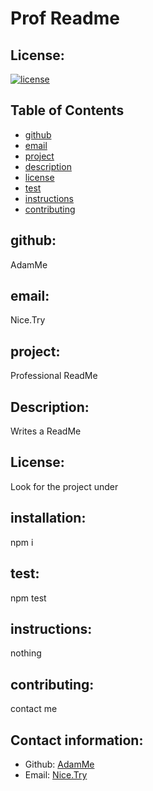# Prof Readme
  ## License:
  
  [![license](https://img.shields.io/badge/license--blue.svg)](https://shields.io/)
  ## Table of Contents 
  - [github](#github)
  - [email](#email)
  - [project](#project)
  - [description](#description)
  - [license](#license)
  - [test](#test)
  - [instructions](#instructions)
  - [contributing](#contributing)
  ## github:
  AdamMe
  ## email:
  Nice.Try
  ## project:
  Professional ReadMe
  ## Description:
  Writes a ReadMe
  ## License: 
 Look for the project under 
  
  ## installation:
  npm i
  ## test: 
  npm test
  ## instructions:
  nothing
  ## contributing:
  contact me
  
  ## Contact information:
  - Github: [AdamMe](https://github.com/AdamMe)
  - Email: [Nice.Try](mailto:user@example.com)